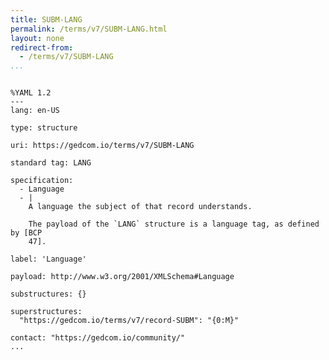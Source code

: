```yaml
---
title: SUBM-LANG
permalink: /terms/v7/SUBM-LANG.html
layout: none
redirect-from:
  - /terms/v7/SUBM-LANG
...
```


```

%YAML 1.2
---
lang: en-US

type: structure

uri: https://gedcom.io/terms/v7/SUBM-LANG

standard tag: LANG

specification:
  - Language
  - |
    A language the subject of that record understands.
    
    The payload of the `LANG` structure is a language tag, as defined by [BCP
    47].

label: 'Language'

payload: http://www.w3.org/2001/XMLSchema#Language

substructures: {}

superstructures:
  "https://gedcom.io/terms/v7/record-SUBM": "{0:M}"

contact: "https://gedcom.io/community/"
...

```
